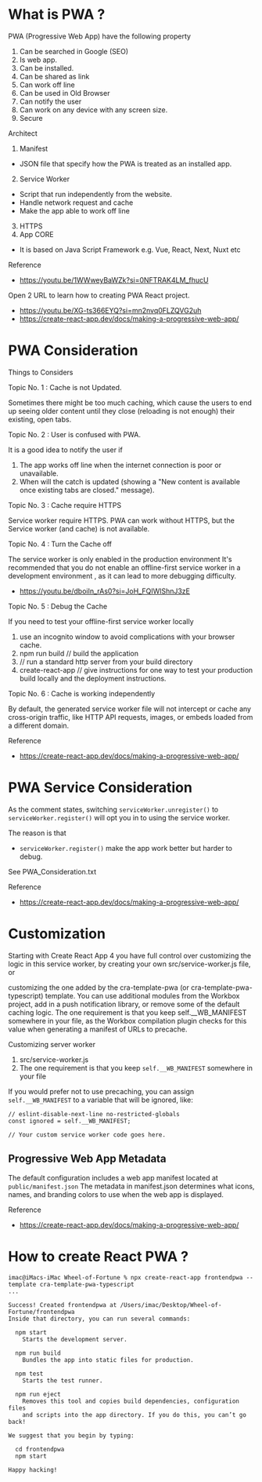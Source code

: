 # What is PWA ?

PWA (Progressive Web App) have the following property
1. Can be searched in Google (SEO)
2. Is web app.
3. Can be installed.
4. Can be shared as link
5. Can work off line
6. Can be used in Old Browser
7. Can notify the user 
8. Can work on any device with any screen size.
9. Secure 

Architect
1. Manifest
* JSON file that specify how the PWA is treated as an installed app.
2. Service Worker
* Script that run independently from the website.
* Handle network request and cache
* Make the app able to work off line 
3. HTTPS 
4. App CORE 
* It is based on Java Script Framework e.g. Vue, React, Next, Nuxt etc

Reference
* https://youtu.be/1WWweyBaWZk?si=0NFTRAK4LM_fhucU

Open 2 URL to learn how to creating PWA React project.
* https://youtu.be/XG-ts366EYQ?si=mn2nvq0FLZQVG2uh
* https://create-react-app.dev/docs/making-a-progressive-web-app/

# PWA Consideration

Things to Considers

Topic No. 1 : Cache is not Updated.

Sometimes there might be too much caching, which cause the 
users to end up seeing older content until they 
close (reloading is not enough) their existing, open tabs.

Topic No. 2 : User is confused with PWA.

It is a good idea to notify the user if 
1. The app works off line when the internet connection is poor or unavailable.
2. When will the catch is updated (showing a "New content is available once existing tabs are closed." message). 

Topic No. 3 : Cache require HTTPS

Service worker require HTTPS.
PWA can work without HTTPS, but the Service worker (and cache) is not available.

Topic No. 4 : Turn the Cache off 

The service worker is only enabled in the production environment
It's recommended that you do not enable an offline-first service worker in a development environment
, as it can lead to more debugging difficulty.

* https://youtu.be/dboiIn_rAs0?si=JoH_FQIWlShnJ3zE

Topic No. 5 : Debug the Cache

If you need to test your offline-first service worker locally
1. use an incognito window to avoid complications with your browser cache.
2. npm run build // build the application
3. // run a standard http server from your build directory
4. create-react-app // give instructions for one way to test your production build locally and the deployment instructions. 

Topic No. 6 : Cache is working independently

By default, the generated service worker file will not intercept or cache any cross-origin traffic, 
like HTTP API requests, images, or embeds loaded from a different domain. 

Reference
* https://create-react-app.dev/docs/making-a-progressive-web-app/

# PWA Service Consideration

As the comment states, switching `serviceWorker.unregister()` to `serviceWorker.register()` will opt you in to using the service worker.

The reason is that 
* `serviceWorker.register()` make the app work better but harder to debug.

See PWA_Consideration.txt

Reference
* https://create-react-app.dev/docs/making-a-progressive-web-app/

# Customization

Starting with Create React App 4
you have full control over customizing the logic in this service worker, by creating your own src/service-worker.js file, or

customizing the one added by the cra-template-pwa (or cra-template-pwa-typescript) template. You can use additional modules from the Workbox project, add in a push notification library, or remove some of the default caching logic. The one requirement is that you keep self.__WB_MANIFEST somewhere in your file, as the Workbox compilation plugin checks for this value when generating a manifest of URLs to precache. 

Customizing server worker
1. src/service-worker.js
2. The one requirement is that you keep `self.__WB_MANIFEST` somewhere in your file

If you would prefer not to use precaching, you can assign `self.__WB_MANIFEST`
to a variable that will be ignored, like:

```
// eslint-disable-next-line no-restricted-globals
const ignored = self.__WB_MANIFEST;

// Your custom service worker code goes here.
```

## Progressive Web App Metadata

The default configuration includes a web app manifest located at `public/manifest.json`
The metadata in manifest.json determines what icons, names, 
and branding colors to use when the web app is displayed. 

Reference
* https://create-react-app.dev/docs/making-a-progressive-web-app/

# How to create React PWA ?

```
imac@iMacs-iMac Wheel-of-Fortune % npx create-react-app frontendpwa --template cra-template-pwa-typescript
...

Success! Created frontendpwa at /Users/imac/Desktop/Wheel-of-Fortune/frontendpwa
Inside that directory, you can run several commands:

  npm start
    Starts the development server.

  npm run build
    Bundles the app into static files for production.

  npm test
    Starts the test runner.

  npm run eject
    Removes this tool and copies build dependencies, configuration files
    and scripts into the app directory. If you do this, you can’t go back!

We suggest that you begin by typing:

  cd frontendpwa
  npm start

Happy hacking!
```
